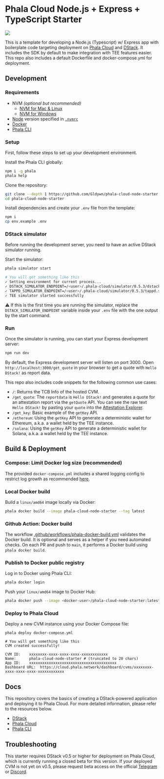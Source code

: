 # Phala Cloud Node.js + Express + TypeScript Starter

[![](https://cloud.phala.network/deploy-button.svg)](https://cloud.phala.network/templates/node-starter)

This is a template for developing a Node.js (Typescript) w/ Express app with boilerplate code targeting deployment on [Phala Cloud](https://cloud.phala.network/) and [DStack](https://github.com/dstack-TEE/dstack/). It includes the SDK by default to make integration with TEE features easier. This repo also includes a default Dockerfile and docker-compose.yml for deployment.

## Development

### Requirements
- NVM _(optional but recommended)_
  - [NVM for Mac & Linux](https://github.com/nvm-sh/nvm)
  - [NVM for Windows](https://github.com/coreybutler/nvm-windows)
- [Node](https://nodejs.org/en) version specified in [`.nvmrc`](.nvmrc)
- [Docker](https://www.docker.com/get-started/)
- [Phala CLI](https://www.npmjs.com/package/phala)

### Setup
First, follow these steps to set up your development environment.

Install the Phala CLI globally:
```bash
npm i -g phala
phala help
```

Clone the repository:
```bash
git clone --depth 1 https://github.com/Gldywn/phala-cloud-node-starter.git
cd phala-cloud-node-starter
```

Install dependencies and create your `.env` file from the template:
```bash
npm i
cp env.example .env
```

### DStack simulator
Before running the development server, you need to have an active DStack simulator running.

Start the simulator:
```bash
phala simulator start

# You will get something like this
✓ Setting environment for current process...
✓ DSTACK_SIMULATOR_ENDPOINT=/<user>/.phala-cloud/simulator/0.5.3/dstack.sock
✓ TAPPD_SIMULATOR_ENDPOINT=/<user>/.phala-cloud/simulator/0.5.3/tappd.sock
✓ TEE simulator started successfully
```

⚠️ If this is the first time you are running the simulator, replace the `DSTACK_SIMULATOR_ENDPOINT` variable inside your `.env` file with the one output by the start command.


### Run
Once the simulator is running, you can start your Express development server:
```bash
npm run dev
```

By default, the Express development server will listen on port 3000. Open `http://localhost:3000/get_quote` in your browser to get a quote with `Hello DStack!` as report data.

This repo also includes code snippets for the following common use cases:
- `/`: Returns the TCB Info of the hosted CVM.
- `/get_quote`: The `reportdata` is `Hello DStack!` and generates a quote for an attestation report via the `getQuote` API. You can see the raw text `Hello DStack!` by pasting your `quote` into the [Attestation Explorer](https://proof.t16z.com/).
- `/get_key`: Basic example of the `getKey` API.
- `/ethereum`: Using the `getKey` API to generate a deterministic wallet for Ethereum, a.k.a. a wallet held by the TEE instance.
- `/solana`: Using the `getKey` API to generate a deterministic wallet for Solana, a.k.a. a wallet held by the TEE instance.

## Build & Deployment

### Compose: Limit Docker log size (recommended)

The provided `docker-compose.yml` includes a shared logging config to restrict log growth as recommended [here](https://docs.phala.network/phala-cloud/cvm/deployment-cheat-sheet#performance-optimization).

### Local Docker build

Build a `linux/amd64` image locally via Docker:
```bash
phala docker build --image phala-cloud-node-starter --tag latest
```

### Github Action: Docker build

The workflow [.github/workflows/phala-docker-build.yml](.github/workflows/phala-docker-build.yml) validates the Docker build. It is optional and serves as a helper if you need automated checks. On each PR and push to `main`, it performs a Docker build using `phala docker build`.

### Publish to Docker public registry

Log in to Docker using Phala CLI:
```bash
phala docker login
```

Push your `linux/amd64` image to Docker Hub:
```bash
phala docker push --image <docker-user>/phala-cloud-node-starter:latest
```

### Deploy to Phala Cloud

Deploy a new CVM instance using your Docker Compose file:
```
phala deploy docker-compose.yml

# You will get something like this
CVM created successfully!

CVM ID:    xxxxxxxx-xxxx-xxxx-xxxx-xxxxxxxxxxxx
Name:      phala-cloud-node-starter # (truncated to 20 chars)
App ID:    xxxxxxxxxxxxxxxxxxxxxxxxxxxxxxxxxxxxxxxx
Dashboard URL:  https://cloud.phala.network/dashboard/cvms/xxxxxxxx-xxxx-xxxx-xxxx-xxxxxxxxxxxx
```

## Docs

This repository covers the basics of creating a DStack-powered application and deploying it to Phala Cloud. For more detailed information, please refer to the resources below.

- [DStack](https://docs.phala.network/dstack/getting-started)
- [Phala Cloud](https://docs.phala.network/phala-cloud/getting-started/overview)
- [Phala CLI](https://github.com/Phala-Network/phala-cloud-cli)

## Troubleshooting

This starter requires DStack v0.5 or higher for deployment on Phala Cloud, which is currently running a closed beta for this version. If your deployed CVM is not yet on v0.5, please request beta access on the official [Telegram](https://t.me/+nbhjx1ADG9EyYmI9) or [Discord](https://discord.gg/phala-network).
